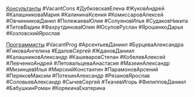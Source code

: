 <u>Консультанты</u>
#VacantCons
#ДубковскаяЕлена
#ЖуковАндрей
#КалашниковаМария
#КалининаКсения
#КомиссаровАлексей
#ОвчинниковДанил
#ПолежаеваЮлия
#СолуяновИлья
#СудаковНикита
#ТитовВадим
#ФахрутдиноваЮлия
#ЮсуповРуслан
#ЯрошенкоДарья
#КозловскийЯрослав



<u>Программисты</u>
#VacantProg
#АрсентьевДаниил
#БурцеваАлександра
#ГиковаАнгелина
#ЕдаловСергей
#ЖдановДаниил
#КалашниковАлександр
#КашеваровСтепан
#КобелевАлексей
#ЛевченкоАндрей
#ЛетовальцеваАнастасия
#МазеинАлександр
#МизинцевИлья
#МирскийКонстантин
#ПарамоновАрсений
#ПеряковМаксим
#ПотехинАлександр
#РязановЯрослав
#СоловьевАлександр 
#СычевСергей
#ТкачевИгорь
#ФилипповДаниил
#БабушкинРоман
#КорякинаЕкатерина

